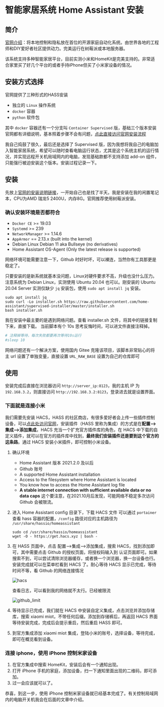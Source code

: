 # 智能家居系统 Home Assistant 安装

## 简介
[官网介绍](https://www.home-assistant.io/)：将本地控制和隐私放在首位的开源家庭自动化系统。由世界各地的工程师和DIY爱好者社区提供动力。完美运行在树莓派或本地服务器。

该系统支持多种智能家居平台，目前实测小米和HomeKit是完美支持的。非常适合家里买了好几个平台的或者手持iPhone但买了小米家设备的情况。

## 安装方式选择
官网提供了三种形式的HASS安装
- 独立的 `Linux` 操作系统
- `docker` 容器
- `python` 软件包

其中 `docker` 容器还有一个分支叫 `Container Supervised` 版，基础三个版本安装官网都有详细说明，基本照着步骤不会有问题，[点此直接访问官网安装流程](https://www.home-assistant.io/installation/)

我自己捣鼓了很久，最后还是选择了 Supervised 版，因为我想将我自己的电脑加入智能家居系统，希望可以随时查看电脑运行状态，尤其是这个系统主机的运行情况，并实现远程开关机局域网内的电脑，发现基础款都不支持添加 add-on 组件，只能强行被迫安装这个版本。安装过程记录一下。

## 安装
先放上[官网的安装说明链接](https://github.com/home-assistant/supervised-installer)，一开始自己也是找了半天。我是安装在我的闲置笔记本，CPU为AMD 瑞龙5 2400U，内存8G。官网推荐使用树莓派安装。

### 确认安装环境是否都符合
  - `Docker CE` >= 19.03
  - `Systemd` >= 239
  - `NetworkManager` >= 1.14.6
  - `AppArmor` == 2.13.x (built into the kernel)
  - Debian Linux Debian 11 aka Bullseye (no derivatives)
  - Home Assistant OS-Agent (Only the latest release is supported)

网络环境可能需要注意一下，Github 时好时坏，可以裸连，当然你有工具那更是稳定了。

只要安装的是新系统就基本没问题，Linux对硬件要求不高，升级也没什么压力。注意系统为 Debian Linux，实测使用 Ubuntu 20.04 也可以。刚安装的 Ubuntu 20.04 Server 实测仅缺少 `jq` 安装包，使用 `sudo apt install jq` 安装。
```
sudo apt install jq
sudo curl -Lo installer.sh https://raw.githubusercontent.com/home-assistant/supervised-installer/master/installer.sh
bash installer.sh
```

我在安装中最主要的是遇到网络问题。查看 installer.sh 文件，将其中的链接复制下来，直接下载。
当前脚本有个 10s 思考反悔时间，可以进文件直接注释掉。
```ini
# 注释掉等待，每次失败都要再次等待10s运行
#sleep 10
```

网络问题还有一个解决方案，使用国内 Gitee 克隆该项目，该脚本非常贴心的将主 url 设置了单独变量，直接设置 `URL_RAW_BASE` 设置为自己的仓库即可

## 使用

安装完成后直接在浏览器访问 `http://server_ip:8123`，我的主机 IP 为 `192.168.3.2`，则直接访问 `http://192.168.3.2:8123`，登录进去就是设置界面。

### 下面就是连接小米
我们需要先安装 HACS，HASS 的社区商店，有很多爱好者会上传一些插件控制设备，可以[点此处访问官网](https://hacs.xyz/)，安装插件（HASS 里称为集成）的方式是在**配置-->集成-->添加集成**，HACS 充当一个扩充官方插件库的角色，在 HACS 中下载的自定义插件，就可以在官方的插件库中找到，**最终我们安装插件还是要到这个官方的这条路**。通过 HACS 安装小米插件，即可控制小米设备。

1. 确认环境
   - Home Assistant 版本 2021.2.0 及以后
   - Github 账号
   - A supported Home Assistant installation
   - Access to the filesystem where Home Assistant is located
   - You know how to access the Home Assistant log file
   - **A stable internet connection with sufficient available data or no data caps** 这个要注意，在2021.10月后发现，可能网络不稳定多次访问 Github 会被限流。

2. 进入 Home Assistant config 目录下，下载 HACS 文件
   可以通过 `portainer` 查看 hass 容器的配置，`/config` 路径对应的主机路径为 `/usr/share/hassio/homeassistant`
    ```
    sudo cd /usr/share/hassio/homeassistant
    wget -O - https://get.hacs.xyz | bash -
    ```

3. 在 HASS 页面中，点击 配置-->集成-->添加集成，搜索 HACS，找到添加即可，其中需要点击 Github 的授权页面，将授权码输入到 认证页面即可。如果搜索不到，可以尝试清除浏览器缓存，或者换一个浏览器，换一台设备也行。安装完成就可以在菜单栏看到 HACS 了。耐心等待 HACS 显示已完成，等待时间不等，看 Github 的网络连接情况

    ![hacs](https://i.loli.net/2021/10/08/ObVNJkei8IdaL7z.png)

    查看日志，可以看到我的网络就不太行。已经被限流

    ![github_limit](https://i.loli.net/2021/10/08/ZTpD8UHm3SLJncR.png)

4. 等待显示已完成，我们就在 HACS 中安装自定义集成，点击浏览并添加存储库，搜索 xiaomi miot，不带任何后缀。添加到存储裤后，再返回 HACS 界面等待安装完成，完成后会提示重启，然后重启 HASS 即可。
   
5. 到官方集成添加 xiaomi miot 集成，登陆小米的账号，选择设备，等待完成，即可在概览看到设备。

### 连接 iphone，使用 iPhone 控制米家设备
1. 在官方集成中搜索 HomeKit，安装后会有一个通知出现。
2. 打开 iPhone 手机的家庭，添加设备，扫一下通知里面出现的二维码，即可添加。
3. 过一会应该就可以了。
   
恭喜，到这一步，使用 iPhone 控制米家设备就已经基本完成了。有关控制局域网内的电脑开关机我会在后面的文章中介绍。
